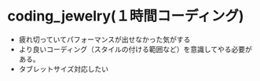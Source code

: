 # coding_jewelry(１時間コーディング)
- 疲れ切っていてパフォーマンスが出せなかった気がする
- より良いコーディング（スタイルの付ける範囲など）を意識してやる必要がある。
- タブレットサイズ対応したい
